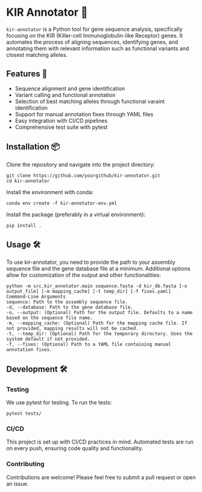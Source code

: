 # KIR Annotator 🧬

`kir-annotator` is a Python tool for gene sequence analysis, specifically focusing on the KIR (Killer-cell Immunoglobulin-like Receptor) genes. It automates the process of aligning sequences, identifying genes, and annotating them with relevant information such as functional variants and closest matching alleles.

## Features 🚀

- Sequence alignment and gene identification
- Variant calling and functional annotation
- Selection of best matching alleles through functional varaint identification
- Support for manual annotation fixes through YAML files
- Easy integration with CI/CD pipelines
- Comprehensive test suite with pytest

## Installation 📦

Clone the repository and navigate into the project directory:

```
git clone https://github.com/yourgithub/kir-annotator.git
cd kir-annotator
```
Install the environment with conda:
```
conda env create -f kir-annotator-env.yml
```

Install the package (preferably in a virtual environment):
```
pip install .
```

## Usage 🛠
To use kir-annotator, you need to provide the path to your assembly sequence file and the gene database file at a minimum. Additional options allow for customization of the output and other functionalities:

```
python -m src.kir_annotator.main sequence.fasta -d kir_db.fasta [-o output_file] [-m mapping_cache] [-t temp_dir] [-f fixes.yaml]
Command-Line Arguments
sequence: Path to the assembly sequence file.
-d, --database: Path to the gene database file.
-o, --output: (Optional) Path for the output file. Defaults to a name based on the sequence file name.
-m, --mapping_cache: (Optional) Path for the mapping cache file. If not provided, mapping results will not be cached.
-t, --temp_dir: (Optional) Path for the temporary directory. Uses the system default if not provided.
-f, --fixes: (Optional) Path to a YAML file containing manual annotation fixes.
```

## Development 🛠️
### Testing
We use pytest for testing. To run the tests:

`pytest tests/`

### CI/CD
This project is set up with CI/CD practices in mind. Automated tests are run on every push, ensuring code quality and functionality.

### Contributing
Contributions are welcome! Please feel free to submit a pull request or open an issue.
